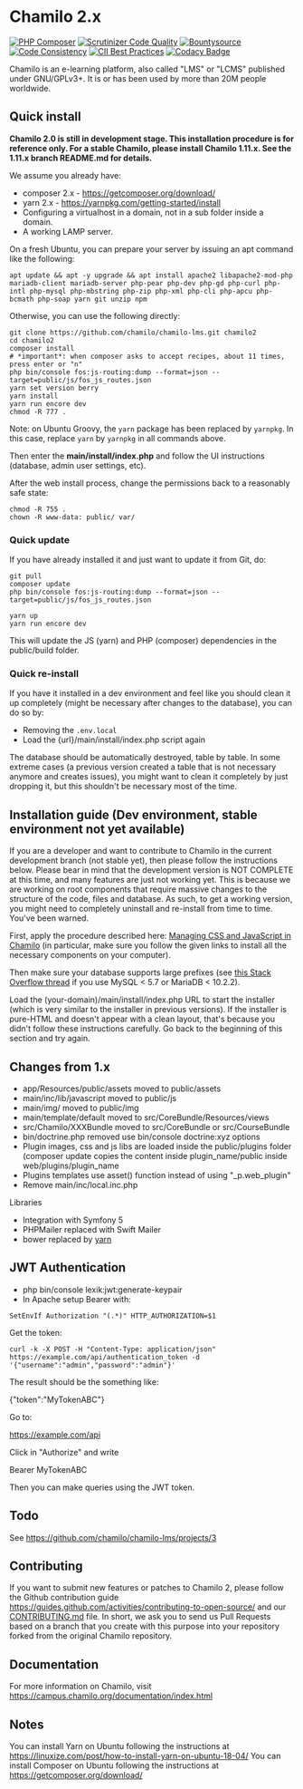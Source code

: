 # Chamilo 2.x

[![PHP Composer](https://github.com/chamilo/chamilo-lms/workflows/PHP%20Composer/badge.svg)](https://github.com/chamilo/chamilo-lms/actions?query=workflow%3A%22PHP+Composer%22+branch%3Amaster)
[![Scrutinizer Code Quality](https://scrutinizer-ci.com/g/chamilo/chamilo-lms/badges/quality-score.png?b=master)](https://scrutinizer-ci.com/g/chamilo/chamilo-lms/?branch=master)
[![Bountysource](https://www.bountysource.com/badge/team?team_id=12439&style=raised)](https://www.bountysource.com/teams/chamilo?utm_source=chamilo&utm_medium=shield&utm_campaign=raised)
[![Code Consistency](https://squizlabs.github.io/PHP_CodeSniffer/analysis/chamilo/chamilo-lms/grade.svg)](http://squizlabs.github.io/PHP_CodeSniffer/analysis/chamilo/chamilo-lms/)
[![CII Best Practices](https://bestpractices.coreinfrastructure.org/projects/166/badge)](https://bestpractices.coreinfrastructure.org/projects/166)
[![Codacy Badge](https://api.codacy.com/project/badge/Grade/88e934aab2f34bb7a0397a6f62b078b2)](https://www.codacy.com/app/chamilo/chamilo-lms?utm_source=github.com&utm_medium=referral&utm_content=chamilo/chamilo-lms&utm_campaign=badger)

Chamilo is an e-learning platform, also called "LMS" or "LCMS" published under GNU/GPLv3+. It is or has been used by more than 20M people worldwide.

## Quick install

**Chamilo 2.0 is still in development stage. This installation procedure is for reference only. For a stable Chamilo, please install Chamilo 1.11.x. See the 1.11.x branch README.md for details.**

We assume you already have: 

- composer 2.x - https://getcomposer.org/download/
- yarn 2.x - https://yarnpkg.com/getting-started/install
- Configuring a virtualhost in a domain, not in a sub folder inside a domain.
- A working LAMP server.

On a fresh Ubuntu, you can prepare your server by issuing an apt command like the following:

~~~~
apt update && apt -y upgrade && apt install apache2 libapache2-mod-php mariadb-client mariadb-server php-pear php-dev php-gd php-curl php-intl php-mysql php-mbstring php-zip php-xml php-cli php-apcu php-bcmath php-soap yarn git unzip npm
~~~~

Otherwise, you can use the following directly:

~~~~
git clone https://github.com/chamilo/chamilo-lms.git chamilo2
cd chamilo2
composer install
# *important*: when composer asks to accept recipes, about 11 times, press enter or "n"
php bin/console fos:js-routing:dump --format=json --target=public/js/fos_js_routes.json
yarn set version berry
yarn install
yarn run encore dev
chmod -R 777 .
~~~~

Note: on Ubuntu Groovy, the `yarn` package has been replaced by `yarnpkg`. In this case, replace `yarn` by `yarnpkg` in all commands above.

Then enter the **main/install/index.php** and follow the UI instructions (database, admin user settings, etc).

After the web install process, change the permissions back to a reasonably safe state:
~~~~
chmod -R 755 .
chown -R www-data: public/ var/
~~~~

### Quick update

If you have already installed it and just want to update it from Git, do:
~~~~
git pull
composer update
php bin/console fos:js-routing:dump --format=json --target=public/js/fos_js_routes.json
    
yarn up
yarn run encore dev
~~~~
This will update the JS (yarn) and PHP (composer) dependencies in the public/build folder.

### Quick re-install

If you have it installed in a dev environment and feel like you should clean it up completely (might be necessary after changes to the database), you can do so by:

* Removing the `.env.local`
* Load the {url}/main/install/index.php script again

The database should be automatically destroyed, table by table. In some extreme cases (a previous version created a table that is not necessary anymore and creates issues), you might want to clean it completely by just dropping it, but this shouldn't be necessary most of the time.

## Installation guide (Dev environment, stable environment not yet available)

If you are a developer and want to contribute to Chamilo in the current development branch (not stable yet), 
then please follow the instructions below. Please bear in mind that the development version is NOT COMPLETE at this time, 
and many features are just not working yet. This is because we are working on root components that require massive changes to the structure of the code, files and database. As such, to get a working version, you might need to completely uninstall and re-install from time to time. You've been warned.

First, apply the procedure described here: [Managing CSS and JavaScript in Chamilo](assets/README.md) (in particular, make sure you follow the given links to install all the necessary components on your computer).

Then make sure your database supports large prefixes (see [this Stack Overflow thread](https://stackoverflow.com/questions/43379717/how-to-enable-large-index-in-mariadb-10/43403017#43403017) if you use MySQL < 5.7 or MariaDB < 10.2.2).

Load the (your-domain)/main/install/index.php URL to start the installer (which is very similar to the installer in previous versions). 
If the installer is pure-HTML and doesn't appear with a clean layout, that's because you didn't follow these instructions carefully. 
Go back to the beginning of this section and try again.
 
## Changes from 1.x

* app/Resources/public/assets moved to public/assets
* main/inc/lib/javascript moved to public/js
* main/img/ moved to public/img
* main/template/default moved to src/CoreBundle/Resources/views
* src/Chamilo/XXXBundle moved to src/CoreBundle or src/CourseBundle
* bin/doctrine.php removed use bin/console doctrine:xyz options
* Plugin images, css and js libs are loaded inside the public/plugins folder
  (composer update copies the content inside plugin_name/public inside web/plugins/plugin_name
* Plugins templates use asset() function instead of using "_p.web_plugin"
* Remove main/inc/local.inc.php

Libraries 

* Integration with Symfony 5 
* PHPMailer replaced with Swift Mailer
* bower replaced by [yarn](https://yarnpkg.com)

## JWT Authentication

* php bin/console lexik:jwt:generate-keypair
* In Apache setup Bearer with:

`SetEnvIf Authorization "(.*)" HTTP_AUTHORIZATION=$1`

Get the token:

`curl -k -X POST -H "Content-Type: application/json" https://example.com/api/authentication_token -d '{"username":"admin","password":"admin"}'`

The result should be the something like:

{"token":"MyTokenABC"}

Go to:

https://example.com/api

Click in "Authorize" and write

Bearer MyTokenABC

Then you can make queries using the JWT token.

## Todo

See https://github.com/chamilo/chamilo-lms/projects/3

## Contributing

If you want to submit new features or patches to Chamilo 2, please follow the
Github contribution guide https://guides.github.com/activities/contributing-to-open-source/
and our [CONTRIBUTING.md](CONTRIBUTING.md) file.
In short, we ask you to send us Pull Requests based on a branch that you create
with this purpose into your repository forked from the original Chamilo repository.

## Documentation

For more information on Chamilo, visit https://campus.chamilo.org/documentation/index.html

## Notes

You can install Yarn on Ubuntu following the instructions at https://linuxize.com/post/how-to-install-yarn-on-ubuntu-18-04/
You can install Composer on Ubuntu following the instructions at https://getcomposer.org/download/
